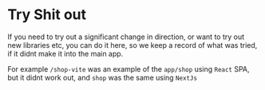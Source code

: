 

#  Try Shit out

If you need to try out a significant change in direction, or want to try out new libraries etc, you can do it here, so we keep a record of what was tried, if it didnt make it into the main app.


For example `/shop-vite` was an example of the `app/shop` using `React` SPA, but it didnt work out, and `shop` was the same using `NextJs`